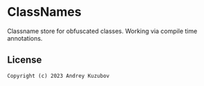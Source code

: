 # ClassNames

Classname store for obfuscated classes. 
Working via compile time annotations.


## License
```
Copyright (c) 2023 Andrey Kuzubov
```

